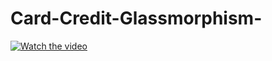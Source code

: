 # Card-Credit-Glassmorphism-

[![Watch the video](https://i.imgur.com/vKb2F1B.png)](https://youtu.be/t-VOnM3QBIc)

